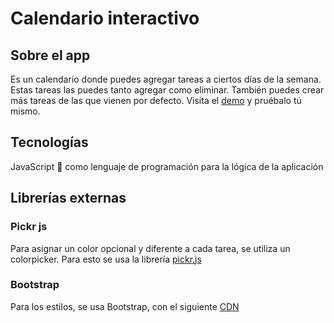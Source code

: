 # Calendario interactivo

## Sobre el app
Es un calendario donde puedes agregar tareas a ciertos días de la semana. Estas tareas las puedes tanto agregar como eliminar.
También puedes crear más tareas de las que vienen por defecto.
Visita el [demo](https://calendario-interactivo.netlify.app/) y pruébalo tú mismo.
## Tecnologías
JavaScript 💛 como lenguaje de programación para la lógica de la aplicación
## Librerías externas
### Pickr js
Para asignar un color opcional  y diferente a cada tarea, se utiliza un colorpicker. Para esto se usa la librería [pickr.js](https://github.com/Simonwep/pickr)
### Bootstrap
Para los estilos, se usa Bootstrap, con el siguiente [CDN](https://cdn.jsdelivr.net/npm/bootswatch@4.5.2/dist/superhero/bootstrap.min.css)

